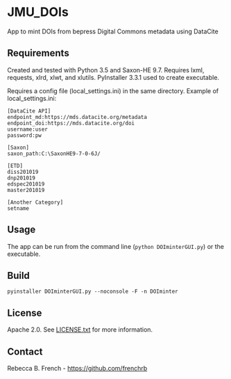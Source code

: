 # JMU_DOIs
App to mint DOIs from bepress Digital Commons metadata using DataCite

## Requirements
Created and tested with Python 3.5 and Saxon-HE 9.7. Requires lxml, requests, xlrd, xlwt, and xlutils. PyInstaller 3.3.1 used to create executable.


Requires a config file (local_settings.ini) in the same directory. Example of local_settings.ini:
```
[DataCite API]
endpoint_md:https://mds.datacite.org/metadata
endpoint_doi:https://mds.datacite.org/doi
username:user
password:pw

[Saxon]
saxon_path:C:\SaxonHE9-7-0-6J/

[ETD]
diss201019
dnp201019
edspec201019
master201019

[Another Category]
setname
```

## Usage
The app can be run from the command line (```python DOIminterGUI.py```) or the executable.

## Build
```pyinstaller DOIminterGUI.py --noconsole -F -n DOIminter```

## License
Apache 2.0. See [LICENSE.txt](LICENSE.txt) for more information.

## Contact
Rebecca B. French - <https://github.com/frenchrb>
